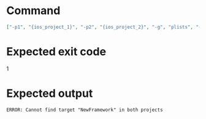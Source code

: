 # Command
```json
["-p1", "{ios_project_1}", "-p2", "{ios_project_2}", "-g", "plists", "-t", "NewFramework", "-f", "console"]
```

# Expected exit code
1

# Expected output
```
ERROR: Cannot find target "NewFramework" in both projects

```
